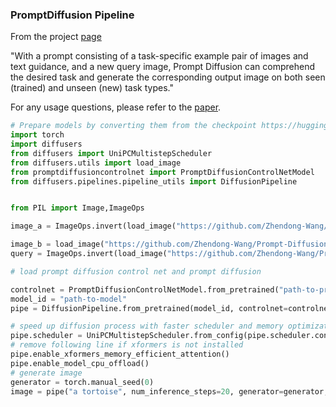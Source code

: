 ### PromptDiffusion Pipeline

From the project [page](https://zhendong-wang.github.io/prompt-diffusion.github.io/)

"With a prompt consisting of a task-specific example pair of images and text guidance, and a new query image, Prompt Diffusion can comprehend the desired task and generate the corresponding output image on both seen (trained) and unseen (new) task types."

For any usage questions, please refer to the [paper](https://arxiv.org/abs/2305.01115).


```py
# Prepare models by converting them from the checkpoint https://huggingface.co/zhendongw/prompt-diffusion
import torch
import diffusers
from diffusers import UniPCMultistepScheduler
from diffusers.utils import load_image
from promptdiffusioncontrolnet import PromptDiffusionControlNetModel
from diffusers.pipelines.pipeline_utils import DiffusionPipeline


from PIL import Image,ImageOps

image_a = ImageOps.invert(load_image("https://github.com/Zhendong-Wang/Prompt-Diffusion/blob/main/images_to_try/house_line.png?raw=true"))

image_b = load_image("https://github.com/Zhendong-Wang/Prompt-Diffusion/blob/main/images_to_try/house.png?raw=true")
query = ImageOps.invert(load_image("https://github.com/Zhendong-Wang/Prompt-Diffusion/blob/main/images_to_try/new_01.png?raw=true"))

# load prompt diffusion control net and prompt diffusion

controlnet = PromptDiffusionControlNetModel.from_pretrained("path-to-promptdiffusion-controlnet", torch_dtype=torch.float16)
model_id = "path-to-model"
pipe = DiffusionPipeline.from_pretrained(model_id, controlnet=controlnet, torch_dtype=torch.float16, variant="fp16", custom_pipeline="path-to-pipeline_prompt_diffusion")

# speed up diffusion process with faster scheduler and memory optimization
pipe.scheduler = UniPCMultistepScheduler.from_config(pipe.scheduler.config)
# remove following line if xformers is not installed
pipe.enable_xformers_memory_efficient_attention()
pipe.enable_model_cpu_offload()
# generate image
generator = torch.manual_seed(0)
image = pipe("a tortoise", num_inference_steps=20, generator=generator, image_pair=[image_a,image_b], image=query).images[0]

```
